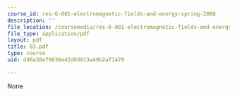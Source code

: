 ```yaml
---
course_id: res-6-001-electromagnetic-fields-and-energy-spring-2008
description: ''
file_location: /coursemedia/res-6-001-electromagnetic-fields-and-energy-spring-2008/dd6a30e79036e42d0d813a49b2af1479_03.pdf
file_type: application/pdf
layout: pdf
title: 03.pdf
type: course
uid: dd6a30e79036e42d0d813a49b2af1479

---
```

None